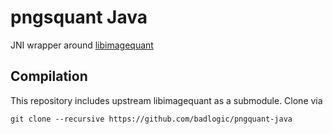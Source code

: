 # pngsquant Java
JNI wrapper around [libimagequant](https://github.com/ImageOptim/libimagequant)

## Compilation
This repository includes upstream libimagequant as a submodule. Clone via

```
git clone --recursive https://github.com/badlogic/pngquant-java
```

